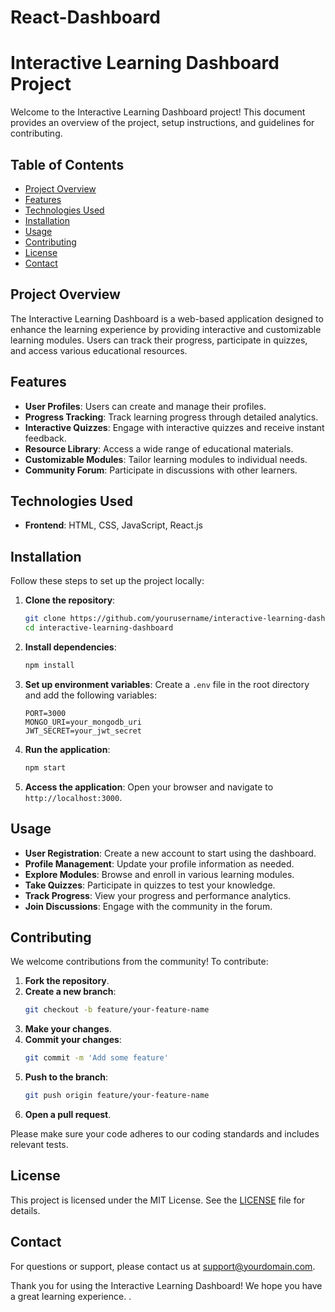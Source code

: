# React-Dashboard
# Interactive Learning Dashboard Project

Welcome to the Interactive Learning Dashboard project! This document provides an overview of the project, setup instructions, and guidelines for contributing.

## Table of Contents
- [Project Overview](#project-overview)
- [Features](#features)
- [Technologies Used](#technologies-used)
- [Installation](#installation)
- [Usage](#usage)
- [Contributing](#contributing)
- [License](#license)
- [Contact](#contact)

## Project Overview
The Interactive Learning Dashboard is a web-based application designed to enhance the learning experience by providing interactive and customizable learning modules. Users can track their progress, participate in quizzes, and access various educational resources.

## Features
- **User Profiles**: Users can create and manage their profiles.
- **Progress Tracking**: Track learning progress through detailed analytics.
- **Interactive Quizzes**: Engage with interactive quizzes and receive instant feedback.
- **Resource Library**: Access a wide range of educational materials.
- **Customizable Modules**: Tailor learning modules to individual needs.
- **Community Forum**: Participate in discussions with other learners.

## Technologies Used
- **Frontend**: HTML, CSS, JavaScript, React.js

## Installation
Follow these steps to set up the project locally:

1. **Clone the repository**:
    ```bash
    git clone https://github.com/yourusername/interactive-learning-dashboard.git
    cd interactive-learning-dashboard
    ```

2. **Install dependencies**:
    ```bash
    npm install
    ```

3. **Set up environment variables**:
    Create a `.env` file in the root directory and add the following variables:
    ```
    PORT=3000
    MONGO_URI=your_mongodb_uri
    JWT_SECRET=your_jwt_secret
    ```

4. **Run the application**:
    ```bash
    npm start
    ```

5. **Access the application**:
    Open your browser and navigate to `http://localhost:3000`.

## Usage
- **User Registration**: Create a new account to start using the dashboard.
- **Profile Management**: Update your profile information as needed.
- **Explore Modules**: Browse and enroll in various learning modules.
- **Take Quizzes**: Participate in quizzes to test your knowledge.
- **Track Progress**: View your progress and performance analytics.
- **Join Discussions**: Engage with the community in the forum.

## Contributing
We welcome contributions from the community! To contribute:

1. **Fork the repository**.
2. **Create a new branch**:
    ```bash
    git checkout -b feature/your-feature-name
    ```
3. **Make your changes**.
4. **Commit your changes**:
    ```bash
    git commit -m 'Add some feature'
    ```
5. **Push to the branch**:
    ```bash
    git push origin feature/your-feature-name
    ```
6. **Open a pull request**.

Please make sure your code adheres to our coding standards and includes relevant tests.

## License
This project is licensed under the MIT License. See the [LICENSE](LICENSE) file for details.

## Contact
For questions or support, please contact us at [support@yourdomain.com](mailto:support@yourdomain.com).

Thank you for using the Interactive Learning Dashboard! We hope you have a great learning experience.
.
